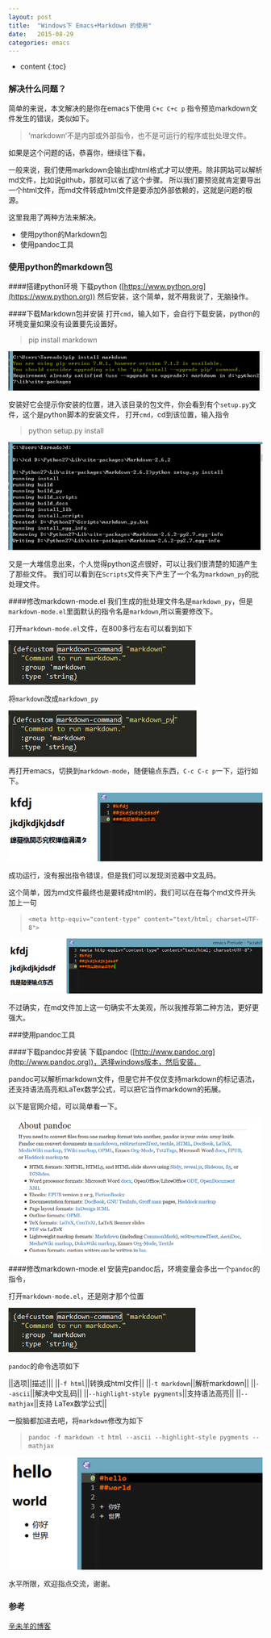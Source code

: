 ```yaml
---
layout: post
title:  "Windows下 Emacs+Markdown 的使用"
date:   2015-08-29
categories: emacs
---
```

* content
{:toc}

### 解决什么问题？
简单的来说，本文解决的是你在emacs下使用 `C+c C+c p` 指令预览markdown文件发生的错误，类似如下。

>‘markdown’不是内部或外部指令，也不是可运行的程序或批处理文件。

如果是这个问题的话，恭喜你，继续往下看。

一般来说，我们使用markdown会输出成html格式才可以使用。除非网站可以解析md文件，比如说github，那就可以省了这个步骤。
所以我们要预览就肯定要导出一个html文件，而md文件转成html文件是要添加外部依赖的，这就是问题的根源。

这里我用了两种方法来解决。

+ 使用python的Markdown包
+ 使用pandoc工具

### 使用python的markdown包

####搭建python环境
下载python ([https://www.python.org](https://www.python.org))
然后安装，这个简单，就不用我说了，无脑操作。

####下载Markdown包并安装
打开`cmd`，输入如下，会自行下载安装，python的环境变量如果没有设置要先设置好。

>pip install markdown

![down](/img/pics/2015-08-29/downMarkdown.png)

安装好它会提示你安装的位置，进入该目录的包文件，你会看到有个`setup.py`文件，这个是python脚本的安装文件，
打开`cmd`，cd到该位置，输入指令

>python setup.py install

![install](/img/pics/2015-08-29/installMarkdown.png)

又是一大堆信息出来，个人觉得python这点很好，可以让我们很清楚的知道产生了那些文件。
我们可以看到在`Scripts`文件夹下产生了一个名为`markdown_py`的批处理文件。

####修改markdown-mode.el
我们生成的批处理文件名是`markdown_py`，但是`markdown-mode.el`里面默认的指令名是`markdown`,所以需要修改下。

打开`markdown-mode.el`文件，在800多行左右可以看到如下

![el](/img/pics/2015-08-29/el.png)

将`markdown`改成`markdown_py`

![el2](/img/pics/2015-08-29/el2.png)

再打开emacs，切换到`markdown-mode`，随便输点东西，`C-c C-c p`一下，运行如下。

![t](/img/pics/2015-08-29/t.png)

成功运行，没有报出指令错误，但是我们可以发现浏览器中文乱码。

这个简单，因为md文件最终也是要转成html的，我们可以在在每个md文件开头加上一句

>`<meta http-equiv="content-type" content="text/html; charset=UTF-8">`

![t2](/img/pics/2015-08-29/t2.png)

不过确实，在md文件加上这一句确实不太美观，所以我推荐第二种方法，更好更强大。

###使用pandoc工具

####下载pandoc并安装
下载pandoc ([http://www.pandoc.org](http://www.pandoc.org))，选择windows版本，然后安装。

pandoc可以解析markdown文件，但是它并不仅仅支持markdown的标记语法，还支持语法高亮和LaTex数学公式，可以把它当作markdown的拓展。

以下是官网介绍，可以简单看一下。

![pandoc](/img/pics/2015-08-29/pandoc.png)

####修改markdown-mode.el
安装完pandoc后，环境变量会多出一个`pandoc`的指令，

打开`markdown-mode.el`，还是刚才那个位置

![](/img/pics/2015-08-29/el.png)

`pandoc`的命令选项如下

||选项||描述|||
||`-f html`||转换成html文件||
||`-t markdown`||解析markdown||
||`--ascii`||解决中文乱码||
||`--highlight-style pygments`||支持语法高亮||
||`--mathjax`||支持 LaTex数学公式||

一股脑都加进去吧，将`markdown`修改为如下

>`pandoc -f markdown -t html --ascii --highlight-style pygments --mathjax`

![well](/img/pics/2015-08-29/well.png)

水平所限，欢迎指点交流，谢谢。

### 参考
[辛未羊的博客](http://panqiincs.github.io/)
